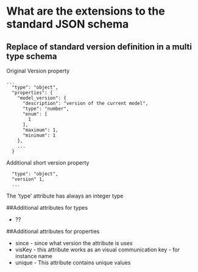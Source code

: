 # What are the extensions to the standard JSON schema
## Replace of standard version definition in a multi type schema
Original Version property
```
...
  "type": "object",
  "properties": {
    "model_version": {
      "description": "version of the current model",
      "type": "number",
      "enum": [
        1
      ],
      "maximum": 1,
      "minimum": 1
    },
    ...
  }

```

Additional short version property
```
  "type": "object",
  "version" 1,
  ...
```
The 'type' attribute has always an integer type

##Additional attributes for types
* ??

##Additional attributes for properties
* since - since what version the attribute is uses
* visKey - this attribute works as an visual communication key - for instance name
* unique - This attribute contains unique values
